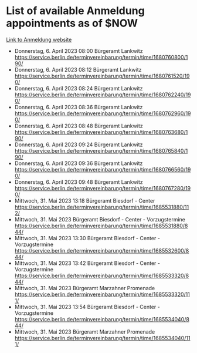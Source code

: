 # List of available Anmeldung appointments as of $NOW
[Link to Anmeldung website](https://service.berlin.de/terminvereinbarung/termin/tag.php?termin=1&anliegen[]=120686&dienstleisterlist=122210,122217,327316,122219,327312,122227,327314,122231,327346,122243,327348,122254,122252,329742,122260,329745,122262,329748,122271,327278,122273,327274,122277,327276,330436,122280,327294,122282,327290,122284,327292,122291,327270,122285,327266,122286,327264,122296,327268,150230,329760,122297,327286,122294,327284,122312,329763,122314,329775,122304,327330,122311,327334,122309,327332,317869,122281,327352,122279,329772,122283,122276,327324,122274,327326,122267,329766,122246,327318,122251,327320,122257,327322,122208,327298,122226,327300&herkunft=http%3A%2F%2Fservice.berlin.de%2Fdienstleistung%2F120686%2F)
- Donnerstag, 6. April 2023 08:00 Bürgeramt Lankwitz https://service.berlin.de/terminvereinbarung/termin/time/1680760800/190/
- Donnerstag, 6. April 2023 08:12 Bürgeramt Lankwitz https://service.berlin.de/terminvereinbarung/termin/time/1680761520/190/
- Donnerstag, 6. April 2023 08:24 Bürgeramt Lankwitz https://service.berlin.de/terminvereinbarung/termin/time/1680762240/190/
- Donnerstag, 6. April 2023 08:36 Bürgeramt Lankwitz https://service.berlin.de/terminvereinbarung/termin/time/1680762960/190/
- Donnerstag, 6. April 2023 08:48 Bürgeramt Lankwitz https://service.berlin.de/terminvereinbarung/termin/time/1680763680/190/
- Donnerstag, 6. April 2023 09:24 Bürgeramt Lankwitz https://service.berlin.de/terminvereinbarung/termin/time/1680765840/190/
- Donnerstag, 6. April 2023 09:36 Bürgeramt Lankwitz https://service.berlin.de/terminvereinbarung/termin/time/1680766560/190/
- Donnerstag, 6. April 2023 09:48 Bürgeramt Lankwitz https://service.berlin.de/terminvereinbarung/termin/time/1680767280/190/
- Mittwoch, 31. Mai 2023 13:18 Bürgeramt Biesdorf - Center https://service.berlin.de/terminvereinbarung/termin/time/1685531880/112/
- Mittwoch, 31. Mai 2023  Bürgeramt Biesdorf - Center - Vorzugstermine https://service.berlin.de/terminvereinbarung/termin/time/1685531880/844/
- Mittwoch, 31. Mai 2023 13:30 Bürgeramt Biesdorf - Center - Vorzugstermine https://service.berlin.de/terminvereinbarung/termin/time/1685532600/844/
- Mittwoch, 31. Mai 2023 13:42 Bürgeramt Biesdorf - Center - Vorzugstermine https://service.berlin.de/terminvereinbarung/termin/time/1685533320/844/
- Mittwoch, 31. Mai 2023  Bürgeramt Marzahner Promenade https://service.berlin.de/terminvereinbarung/termin/time/1685533320/111/
- Mittwoch, 31. Mai 2023 13:54 Bürgeramt Biesdorf - Center - Vorzugstermine https://service.berlin.de/terminvereinbarung/termin/time/1685534040/844/
- Mittwoch, 31. Mai 2023  Bürgeramt Marzahner Promenade https://service.berlin.de/terminvereinbarung/termin/time/1685534040/111/
